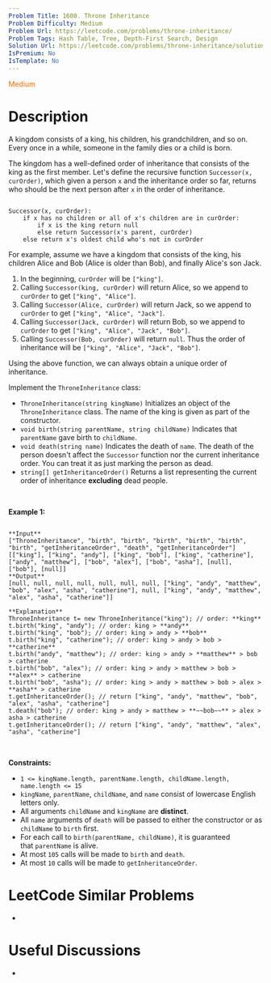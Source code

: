```yaml
---
Problem Title: 1600. Throne Inheritance
Problem Difficulty: Medium
Problem Url: https://leetcode.com/problems/throne-inheritance/
Problem Tags: Hash Table, Tree, Depth-First Search, Design
Solution Url: https://leetcode.com/problems/throne-inheritance/solution/
IsPremium: No
IsTemplate: No
---
```


<span style="color: rgb(239, 108, 0);">Medium</span>

# Description

A kingdom consists of a king, his children, his grandchildren, and so on. Every once in a while, someone in the family dies or a child is born.


The kingdom has a well-defined order of inheritance that consists of the king as the first member. Let's define the recursive function `Successor(x, curOrder)`, which given a person `x` and the inheritance order so far, returns who should be the next person after `x` in the order of inheritance.



```

Successor(x, curOrder):
    if x has no children or all of x's children are in curOrder:
        if x is the king return null
        else return Successor(x's parent, curOrder)
    else return x's oldest child who's not in curOrder

```

For example, assume we have a kingdom that consists of the king, his children Alice and Bob (Alice is older than Bob), and finally Alice's son Jack.


1. In the beginning, `curOrder` will be `["king"]`.
2. Calling `Successor(king, curOrder)` will return Alice, so we append to `curOrder` to get `["king", "Alice"]`.
3. Calling `Successor(Alice, curOrder)` will return Jack, so we append to `curOrder` to get `["king", "Alice", "Jack"]`.
4. Calling `Successor(Jack, curOrder)` will return Bob, so we append to `curOrder` to get `["king", "Alice", "Jack", "Bob"]`.
5. Calling `Successor(Bob, curOrder)` will return `null`. Thus the order of inheritance will be `["king", "Alice", "Jack", "Bob"]`.


Using the above function, we can always obtain a unique order of inheritance.


Implement the `ThroneInheritance` class:


* `ThroneInheritance(string kingName)` Initializes an object of the `ThroneInheritance` class. The name of the king is given as part of the constructor.
* `void birth(string parentName, string childName)` Indicates that `parentName` gave birth to `childName`.
* `void death(string name)` Indicates the death of `name`. The death of the person doesn't affect the `Successor` function nor the current inheritance order. You can treat it as just marking the person as dead.
* `string[] getInheritanceOrder()` Returns a list representing the current order of inheritance **excluding** dead people.


 


**Example 1:**



```

**Input**
["ThroneInheritance", "birth", "birth", "birth", "birth", "birth", "birth", "getInheritanceOrder", "death", "getInheritanceOrder"]
[["king"], ["king", "andy"], ["king", "bob"], ["king", "catherine"], ["andy", "matthew"], ["bob", "alex"], ["bob", "asha"], [null], ["bob"], [null]]
**Output**
[null, null, null, null, null, null, null, ["king", "andy", "matthew", "bob", "alex", "asha", "catherine"], null, ["king", "andy", "matthew", "alex", "asha", "catherine"]]

**Explanation**
ThroneInheritance t= new ThroneInheritance("king"); // order: **king**
t.birth("king", "andy"); // order: king > **andy**
t.birth("king", "bob"); // order: king > andy > **bob**
t.birth("king", "catherine"); // order: king > andy > bob > **catherine**
t.birth("andy", "matthew"); // order: king > andy > **matthew** > bob > catherine
t.birth("bob", "alex"); // order: king > andy > matthew > bob > **alex** > catherine
t.birth("bob", "asha"); // order: king > andy > matthew > bob > alex > **asha** > catherine
t.getInheritanceOrder(); // return ["king", "andy", "matthew", "bob", "alex", "asha", "catherine"]
t.death("bob"); // order: king > andy > matthew > **~~bob~~** > alex > asha > catherine
t.getInheritanceOrder(); // return ["king", "andy", "matthew", "alex", "asha", "catherine"]

```

 


**Constraints:**


* `1 <= kingName.length, parentName.length, childName.length, name.length <= 15`
* `kingName`, `parentName`, `childName`, and `name` consist of lowercase English letters only.
* All arguments `childName` and `kingName` are **distinct**.
* All `name` arguments of `death` will be passed to either the constructor or as `childName` to `birth` first.
* For each call to `birth(parentName, childName)`, it is guaranteed that `parentName` is alive.
* At most `105` calls will be made to `birth` and `death`.
* At most `10` calls will be made to `getInheritanceOrder`.




# LeetCode Similar Problems

- []()

# Useful Discussions

- []()
